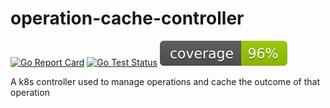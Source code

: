 # operation-cache-controller
[![Go Report Card](https://goreportcard.com/badge/github.com/Azure/operation-cache-controller)](https://goreportcard.com/report/github.com/Azure/operation-cache-controller)
[![Go Test Status](https://github.com/Azure/operation-cache-controller/actions/workflows/go.yml/badge.svg)](https://github.com/Azure/operation-cache-controller/actions/workflows/test.yml)
[![Go Test Coverage](https://raw.githubusercontent.com/Azure/operation-cache-controller/badges/.badges/main/coverage.svg)](/.github/.testcoverage.yml)

A k8s controller used to manage operations and cache the outcome of that operation

